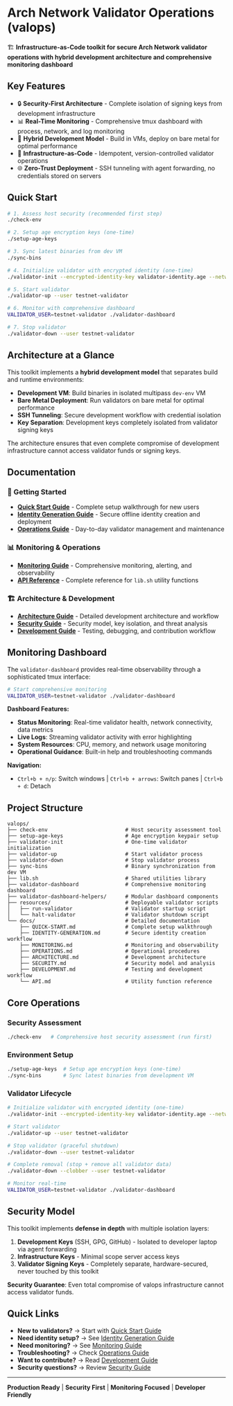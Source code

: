 # Arch Network Validator Operations (valops)

🏗️ **Infrastructure-as-Code toolkit for secure Arch Network validator operations with hybrid development architecture and comprehensive monitoring dashboard**

## Key Features

- 🔒 **Security-First Architecture** - Complete isolation of signing keys from development infrastructure
- 📊 **Real-Time Monitoring** - Comprehensive tmux dashboard with process, network, and log monitoring  
- 🚀 **Hybrid Development Model** - Build in VMs, deploy on bare metal for optimal performance
- 🔄 **Infrastructure-as-Code** - Idempotent, version-controlled validator operations
- 🌐 **Zero-Trust Deployment** - SSH tunneling with agent forwarding, no credentials stored on servers

## Quick Start

```bash
# 1. Assess host security (recommended first step)
./check-env

# 2. Setup age encryption keys (one-time)
./setup-age-keys

# 3. Sync latest binaries from dev VM
./sync-bins

# 4. Initialize validator with encrypted identity (one-time)
./validator-init --encrypted-identity-key validator-identity.age --network testnet --user testnet-validator

# 5. Start validator
./validator-up --user testnet-validator

# 6. Monitor with comprehensive dashboard
VALIDATOR_USER=testnet-validator ./validator-dashboard

# 7. Stop validator
./validator-down --user testnet-validator
```

## Architecture at a Glance

This toolkit implements a **hybrid development model** that separates build and runtime environments:

- **Development VM**: Build binaries in isolated multipass `dev-env` VM
- **Bare Metal Deployment**: Run validators on bare metal for optimal performance
- **SSH Tunneling**: Secure development workflow with credential isolation
- **Key Separation**: Development keys completely isolated from validator signing keys

The architecture ensures that even complete compromise of development infrastructure cannot access validator funds or signing keys.

## Documentation

### 🚀 Getting Started
- **[Quick Start Guide](docs/QUICK-START.md)** - Complete setup walkthrough for new users
- **[Identity Generation Guide](docs/IDENTITY-GENERATION.md)** - Secure offline identity creation and deployment
- **[Operations Guide](docs/OPERATIONS.md)** - Day-to-day validator management and maintenance

### 📊 Monitoring & Operations  
- **[Monitoring Guide](docs/MONITORING.md)** - Comprehensive monitoring, alerting, and observability
- **[API Reference](docs/API.md)** - Complete reference for `lib.sh` utility functions

### 🏗️ Architecture & Development
- **[Architecture Guide](docs/ARCHITECTURE.md)** - Detailed development architecture and workflow
- **[Security Guide](docs/SECURITY.md)** - Security model, key isolation, and threat analysis  
- **[Development Guide](docs/DEVELOPMENT.md)** - Testing, debugging, and contribution workflow

## Monitoring Dashboard

The `validator-dashboard` provides real-time observability through a sophisticated tmux interface:

```bash
# Start comprehensive monitoring
VALIDATOR_USER=testnet-validator ./validator-dashboard
```

**Dashboard Features:**
- **Status Monitoring**: Real-time validator health, network connectivity, data metrics
- **Live Logs**: Streaming validator activity with error highlighting
- **System Resources**: CPU, memory, and network usage monitoring
- **Operational Guidance**: Built-in help and troubleshooting commands

**Navigation:**
- `Ctrl+b + n/p`: Switch windows | `Ctrl+b + arrows`: Switch panes | `Ctrl+b + d`: Detach

## Project Structure

```
valops/
├── check-env                         # Host security assessment tool
├── setup-age-keys                    # Age encryption keypair setup
├── validator-init                    # One-time validator initialization
├── validator-up                      # Start validator process
├── validator-down                    # Stop validator process
├── sync-bins                         # Binary synchronization from dev VM  
├── lib.sh                            # Shared utilities library
├── validator-dashboard               # Comprehensive monitoring dashboard
├── validator-dashboard-helpers/      # Modular dashboard components
├── resources/                        # Deployable validator scripts
│   ├── run-validator                 # Validator startup script
│   └── halt-validator                # Validator shutdown script
└── docs/                             # Detailed documentation
    ├── QUICK-START.md                # Complete setup walkthrough
    ├── IDENTITY-GENERATION.md        # Secure identity creation workflow
    ├── MONITORING.md                 # Monitoring and observability
    ├── OPERATIONS.md                 # Operational procedures  
    ├── ARCHITECTURE.md               # Development architecture
    ├── SECURITY.md                   # Security model and analysis
    ├── DEVELOPMENT.md                # Testing and development workflow
    └── API.md                        # Utility function reference
```

## Core Operations

### Security Assessment
```bash
./check-env   # Comprehensive host security assessment (run first)
```

### Environment Setup
```bash
./setup-age-keys  # Setup age encryption keys (one-time)
./sync-bins       # Sync latest binaries from development VM
```

### Validator Lifecycle
```bash
# Initialize validator with encrypted identity (one-time)
./validator-init --encrypted-identity-key validator-identity.age --network testnet --user testnet-validator

# Start validator
./validator-up --user testnet-validator

# Stop validator (graceful shutdown)  
./validator-down --user testnet-validator

# Complete removal (stop + remove all validator data)
./validator-down --clobber --user testnet-validator

# Monitor real-time
VALIDATOR_USER=testnet-validator ./validator-dashboard
```

## Security Model

This toolkit implements **defense in depth** with multiple isolation layers:

1. **Development Keys** (SSH, GPG, GitHub) - Isolated to developer laptop via agent forwarding
2. **Infrastructure Keys** - Minimal scope server access keys  
3. **Validator Signing Keys** - Completely separate, hardware-secured, never touched by this toolkit

**Security Guarantee**: Even total compromise of valops infrastructure cannot access validator funds.

## Quick Links

- **New to validators?** → Start with [Quick Start Guide](docs/QUICK-START.md)
- **Need identity setup?** → See [Identity Generation Guide](docs/IDENTITY-GENERATION.md)
- **Need monitoring?** → See [Monitoring Guide](docs/MONITORING.md)  
- **Troubleshooting?** → Check [Operations Guide](docs/OPERATIONS.md)
- **Want to contribute?** → Read [Development Guide](docs/DEVELOPMENT.md)
- **Security questions?** → Review [Security Guide](docs/SECURITY.md)

---

**Production Ready** | **Security First** | **Monitoring Focused** | **Developer Friendly**
